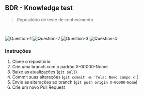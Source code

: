 ## BDR - Knowledge test

> Repositório de teste de conhecimento.
<br/>

![Question-1][question1] ![Question-2][question2] ![Question-3][question3] ![Question-4][question4]


### Instruções

1. Clone o repositório
2. Crie uma branch com o padrão X-00000-Nome
2. Baixe as atualizações (`git pull`)
3. Commit suas alterações (`git commit -m 'Tela: Novo campo x'`)
4. Envie as alterações ao branch (`git push origin X-00000-Nome`)
5. Crie um novo Pull Request

[question1]: https://img.shields.io/badge/Question-1-Ok-brightgreen.svg
[question2]: https://img.shields.io/badge/Question-2-Ok-brightgreen.svg
[question3]: https://img.shields.io/badge/Question-3-Ok-brightgreen.svg
[question4]: https://img.shields.io/badge/Question-4-Meddium-yellow.svg